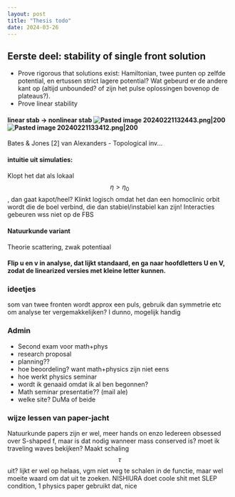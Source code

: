 ```yaml
---
layout: post
title: "Thesis todo"
date: 2024-03-26
---
```

<style>
.math-container {
    max-width: 100%; /* Set a maximum width to prevent it from expanding the page */
    overflow-x: auto; /* Enable horizontal scrolling */
    white-space: nowrap; /* Prevent the text from wrapping */
}
</style>
## Eerste deel: stability of single front solution
- Prove rigorous that solutions exist: Hamiltonian, twee punten op zelfde potential, en ertussen strict lagere potential? Wat gebeurd er de andere kant op (altijd unbounded? of zijn het pulse oplossingen bovenop de plateaus?).
- Prove linear stability
#### linear stab -> nonlinear stab ![Pasted image 20240221132443.png|200](../thesis-todo/)![Pasted image 20240221133412.png|200](../thesis-todo/)
Bates & Jones [2] van Alexanders - Topological inv...

#### intuitie uit simulaties:
Klopt het dat als lokaal $$\eta>\eta_0$$, dan gaat kapot/heel? Klinkt logisch omdat het dan een homoclinic orbit wordt die de boel verbind, die dan stabiel/instabiel kan zijn! Interacties gebeuren wss niet op de FBS 

#### Natuurkunde variant
Theorie scattering, zwak potentiaal

#### Flip u en v in analyse, dat lijkt standaard, en ga naar hoofdletters U en V, zodat de linearized versies met kleine letter kunnen. 


### ideetjes
som van twee fronten wordt approx een puls, gebruik dan symmetrie etc om analyse ter vergemakkelijken? I dunno, mogelijk handig


### Admin
- Second exam voor math+phys
- research proposal
- planning??
- hoe beoordeling? want math+physics zijn niet eens
- hoe werkt physics seminar
- wordt ik genaaid omdat ik al ben begonnen?
- Math seminar presentatie?? (mail ale)
- welke site? DuMa of beide

### wijze lessen van paper-jacht
Natuurkunde papers zijn er wel, meer hands on enzo
Iedereen obsessed over S-shaped f, maar is dat nodig wanneer mass conserved is?
moet ik traveling waves bekijken? 
Maakt schaling $$\tau$$ uit? lijkt er wel op helaas, vgm niet weg te schalen in de functie, maar wel moeite waard om dat uit te zoeken.
NISHIURA doet coole shit met SLEP condition, 1 physics paper gebruikt dat, nice

